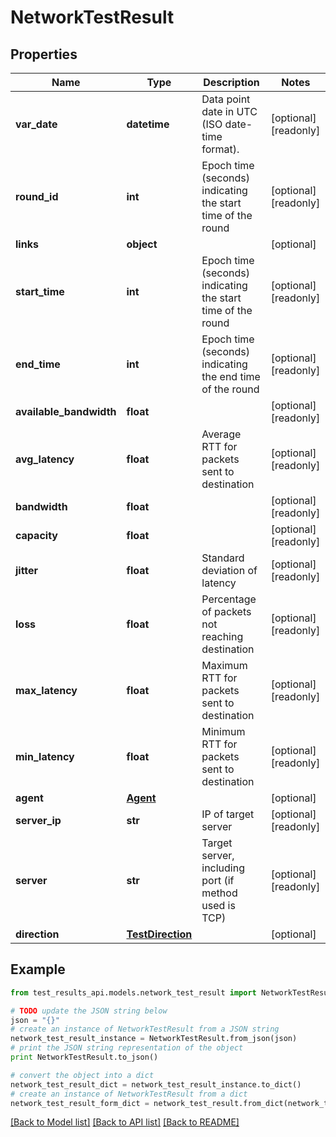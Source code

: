 # NetworkTestResult


## Properties
Name | Type | Description | Notes
------------ | ------------- | ------------- | -------------
**var_date** | **datetime** | Data point date in UTC (ISO date-time format). | [optional] [readonly] 
**round_id** | **int** | Epoch time (seconds) indicating the start time of the round | [optional] [readonly] 
**links** | **object** |  | [optional] 
**start_time** | **int** | Epoch time (seconds) indicating the start time of the round | [optional] [readonly] 
**end_time** | **int** | Epoch time (seconds) indicating the end time of the round | [optional] [readonly] 
**available_bandwidth** | **float** |  | [optional] [readonly] 
**avg_latency** | **float** | Average RTT for packets sent to destination | [optional] [readonly] 
**bandwidth** | **float** |  | [optional] [readonly] 
**capacity** | **float** |  | [optional] [readonly] 
**jitter** | **float** | Standard deviation of latency | [optional] [readonly] 
**loss** | **float** | Percentage of packets not reaching destination | [optional] [readonly] 
**max_latency** | **float** | Maximum RTT for packets sent to destination | [optional] [readonly] 
**min_latency** | **float** | Minimum RTT for packets sent to destination | [optional] [readonly] 
**agent** | [**Agent**](Agent.md) |  | [optional] 
**server_ip** | **str** | IP of target server | [optional] [readonly] 
**server** | **str** | Target server, including port (if method used is TCP) | [optional] [readonly] 
**direction** | [**TestDirection**](TestDirection.md) |  | [optional] 

## Example

```python
from test_results_api.models.network_test_result import NetworkTestResult

# TODO update the JSON string below
json = "{}"
# create an instance of NetworkTestResult from a JSON string
network_test_result_instance = NetworkTestResult.from_json(json)
# print the JSON string representation of the object
print NetworkTestResult.to_json()

# convert the object into a dict
network_test_result_dict = network_test_result_instance.to_dict()
# create an instance of NetworkTestResult from a dict
network_test_result_form_dict = network_test_result.from_dict(network_test_result_dict)
```
[[Back to Model list]](../README.md#documentation-for-models) [[Back to API list]](../README.md#documentation-for-api-endpoints) [[Back to README]](../README.md)


